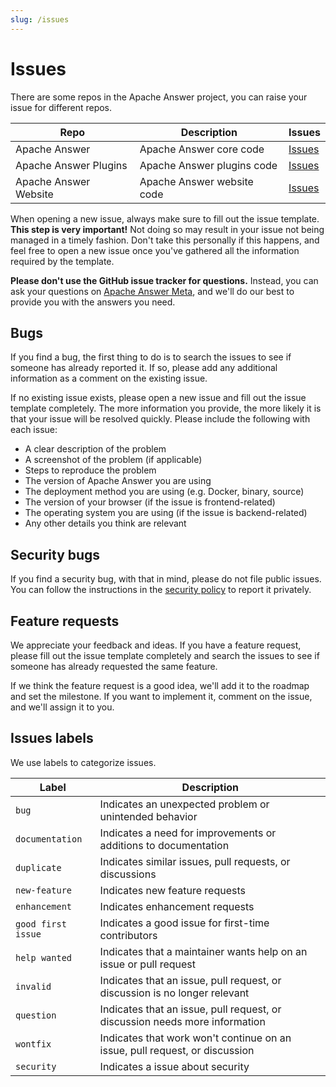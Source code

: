 ```yaml
---
slug: /issues
---
```


# Issues

There are some repos in the Apache Answer project, you can raise your issue for different repos.

| Repo | Description | Issues |
| --- | --- | --- |
| Apache Answer | Apache Answer core code | [Issues](https://github.com/apache/answer/issues) |
| Apache Answer Plugins | Apache Answer plugins code | [Issues](https://github.com/apache/answer-plugins/issues) |
| Apache Answer Website | Apache Answer website code | [Issues](https://github.com/apache/answer-website/issues) |

When opening a new issue, always make sure to fill out the issue template. **This step is very important!** Not doing so may result in your issue not being managed in a timely fashion. Don't take this personally if this happens, and feel free to open a new issue once you've gathered all the information required by the template.

**Please don't use the GitHub issue tracker for questions.** Instead, you can ask your questions on [Apache Answer Meta](https://meta.answer.dev), and we'll do our best to provide you with the answers you need.

## Bugs

If you find a bug, the first thing to do is to search the issues to see if someone has already reported it. If so, please add any additional information as a comment on the existing issue.

If no existing issue exists, please open a new issue and fill out the issue template completely. The more information you provide, the more likely it is that your issue will be resolved quickly. Please include the following with each issue:

- A clear description of the problem
- A screenshot of the problem (if applicable)
- Steps to reproduce the problem
- The version of Apache Answer you are using
- The deployment method you are using (e.g. Docker, binary, source)
- The version of your browser (if the issue is frontend-related)
- The operating system you are using (if the issue is backend-related)
- Any other details you think are relevant

## Security bugs

If you find a security bug, with that in mind, please do not file public issues. You can follow the instructions in the [security policy](https://github.com/apache/answer/security/policy) to report it privately.

## Feature requests

We appreciate your feedback and ideas. If you have a feature request, please fill out the issue template completely and search the issues to see if someone has already requested the same feature. 

If we think the feature request is a good idea, we'll add it to the roadmap and set the milestone. If you want to implement it, comment on the issue, and we'll assign it to you.

## Issues labels

We use labels to categorize issues.

| Label | Description |
| --- | --- |
| `bug` | Indicates an unexpected problem or unintended behavior |
| `documentation` | Indicates a need for improvements or additions to documentation |
| `duplicate` | Indicates similar issues, pull requests, or discussions |
| `new-feature` | Indicates new feature requests |
| `enhancement` | Indicates enhancement requests |
| `good first issue` | Indicates a good issue for first-time contributors |
| `help wanted` | Indicates that a maintainer wants help on an issue or pull request |
| `invalid` | Indicates that an issue, pull request, or discussion is no longer relevant |
| `question` | Indicates that an issue, pull request, or discussion needs more information |
| `wontfix` | Indicates that work won't continue on an issue, pull request, or discussion |
| `security` | Indicates a issue about security |
